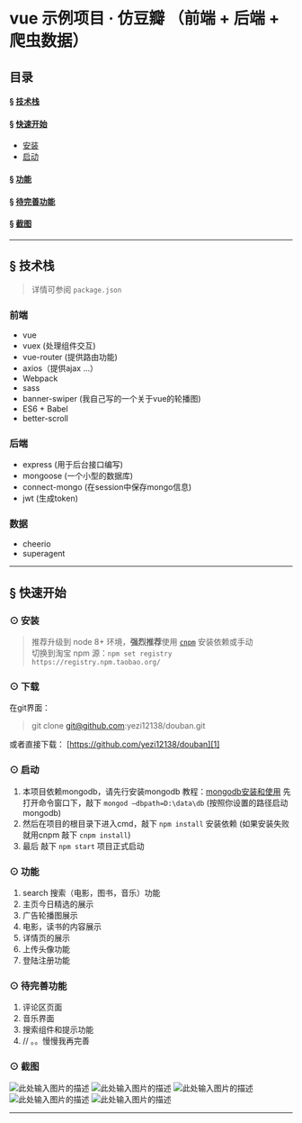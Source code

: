 # vue 示例项目 · 仿豆瓣 （前端 + 后端 + 爬虫数据）


## 目录
#### &sect; [技术栈](#features)
#### &sect; [快速开始](#getting-started)
  * [安装](#installation)
  * [启动](#start)

#### &sect; [功能](#feature)
#### &sect; [待完善功能](#waitComeTrue)
#### &sect; [截图](#pic)

****

## <a name="features">&sect; 技术栈</a>
> 详情可参阅 `package.json`

### 前端
* vue
* vuex (处理组件交互)
* vue-router (提供路由功能)
* axios（提供ajax ...）
* Webpack
* sass
* banner-swiper (我自己写的一个关于vue的轮播图)
* ES6 + Babel
* better-scroll

### 后端
* express (用于后台接口编写)
* mongoose (一个小型的数据库)
* connect-mongo (在session中保存mongo信息)
* jwt (生成token)

### 数据
* cheerio
* superagent


***

## <a name="getting-started">&sect; 快速开始</a>


### <a name="installation">⊙ 安装</a>
> 推荐升级到 node 8+ 环境，**强烈推荐**使用 [`cnpm`](https://github.com/cnpm/cnpm) 安装依赖或手动   
> 切换到淘宝 npm 源：`npm set registry https://registry.npm.taobao.org/`  

### ⊙ 下载
在git界面：
> git clone git@github.com:yezi12138/douban.git

或者直接下载： [https://github.com/yezi12138/douban][1]

### <a name="start">⊙ 启动</a>
1. 本项目依赖mongodb，请先行安装mongodb 教程：[mongodb安装和使用][2]
先打开命令窗口下，敲下 `mongod –dbpath=D:\data\db`  (按照你设置的路径启动mongodb)
2. 然后在项目的根目录下进入cmd，敲下 `npm install` 安装依赖 (如果安装失败就用cnpm 敲下 `cnpm install`)
3. 最后 敲下 `npm start` 项目正式启动

### <a name="feature">⊙ 功能</a>
1. search 搜索（电影，图书，音乐）功能
2. 主页今日精选的展示
3. 广告轮播图展示
4. 电影，读书的内容展示
5. 详情页的展示
6. 上传头像功能
7. 登陆注册功能

### <a name="waitComeTrue">⊙ 待完善功能</a>
1. 评论区页面
2. 音乐界面
3. 搜索组件和提示功能
4.  // 。。慢慢我再完善

### <a name="pic">⊙ 截图</a>
![此处输入图片的描述][3] ![此处输入图片的描述][4] ![此处输入图片的描述][5] ![此处输入图片的描述][6]
![此处输入图片的描述][7] 

***


  [1]: http://wx1.sinaimg.cn/mw690/a359ab18gy1fidmedz5ryj20890eodhz.jpg
  [2]: http://wx1.sinaimg.cn/mw690/a359ab18gy1fidmedz5ryj20890eodhz.jpg
  [3]: http://wx1.sinaimg.cn/mw690/a359ab18gy1fidmedz5ryj20890eodhz.jpg
  [4]: http://wx1.sinaimg.cn/mw690/a359ab18gy1fidmee3fosj208a0eodjy.jpg
  [5]: http://wx4.sinaimg.cn/mw690/a359ab18gy1fidmee92v0j20880eoq5v.jpg
  [6]: http://wx3.sinaimg.cn/mw690/a359ab18gy1fidmee3vmqj20870eogm6.jpg
  [7]: http://wx1.sinaimg.cn/mw690/a359ab18gy1fidmee56v8j208b0em3z4.jpg